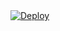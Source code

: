 <a href="https://www.heroku.com/deploy/?template=https://github.com/la-abest/dj-sfmc-cb-weather-block">
  <img src="https://www.herokucdn.com/deploy/button.svg" alt="Deploy">
</a>
